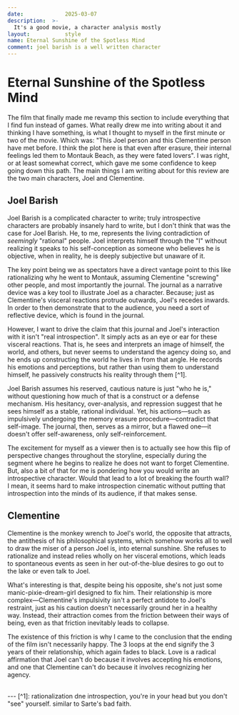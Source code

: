 ```yaml
---
date:             2025-03-07
description:  >-
  It's a good movie, a character analysis mostly
layout:           style
name: Eternal Sunshine of the Spotless Mind
comment: joel barish is a well written character
---
```


# Eternal Sunshine of the Spotless Mind

The film that finally made me revamp this section to include everything that I find fun instead of games. What really drew me into writing about it and thinking I have something, is what I thought to myself in the first minute or two of the movie. Which was: "This Joel person and this Clementine person have met before. I think the plot here is that even after erasure, their internal feelings led them to Montauk Beach, as they were fated lovers". I was right, or at least somewhat correct, which gave me some confidence to keep going down this path. The main things I am writing about for this review are the two main characters, Joel and Clementine.

## Joel Barish 

Joel Barish is a complicated character to write; truly introspective characters are probably insanely hard to write, but I don't think that was the case for Joel Barish. He, to me, represents the living contradiction of *seemingly* "rational" people. Joel interprets himself through the "I" without realizing it speaks to his self-conception as someone who believes he is objective, when in reality, he is deeply subjective but unaware of it. 

The key point being we as spectators have a direct vantage point to this like rationalizing why he went to Montauk, assuming Clementine "screwing" other people, and most importantly the journal. The journal as a narrative device was a key tool to illustrate Joel as a character. Because; just as Clementine's visceral reactions protrude outwards, Joel's recedes inwards. In order to then demonstrate that to the audience, you need a sort of reflective device, which is found in the journal.  

However, I want to drive the claim that this journal and Joel's interaction with it isn't "real introspection". It simply acts as an eye or ear for these visceral reactions. That is, he sees and interprets an image of himself, the world, and others, but never seems to understand the agency doing so, and he ends up constructing the world he lives in from that angle. He records his emotions and perceptions, but rather than using them to understand himself, he passively constructs his reality through them [^1].

Joel Barish assumes his reserved, cautious nature is just "who he is," without questioning how much of that is a construct or a defense mechanism. His hesitancy, over-analysis, and repression suggest that he sees himself as a stable, rational individual. Yet, his actions—such as impulsively undergoing the memory erasure procedure—contradict that self-image. The journal, then, serves as a mirror, but a flawed one—it doesn't offer self-awareness, only self-reinforcement.

The excitement for myself as a viewer then is to actually see how this flip of perspective changes throughout the storyline, especially during the segment where he begins to realize he does not want to forget Clementine. But, also a bit of that for me is pondering how you would write an introspective character. Would that lead to a lot of breaking the fourth wall? I mean, it seems hard to make introspection cinematic without putting that introspection into the minds of its audience, if that makes sense.

## Clementine

Clementine is the monkey wrench to Joel's world, the opposite that attracts, the antithesis of his philosophical systems, which somehow works all to well to draw the miser of a person Joel is, into eternal sunshine. She refuses to rationalize and instead relies wholly on her visceral emotions, which leads to spontaneous events as seen in her out-of-the-blue desires to go out to the lake or even talk to Joel. 

What's interesting is that, despite being his opposite, she's not just some manic-pixie-dream-girl designed to fix him. Their relationship is more complex—Clementine's impulsivity isn't a perfect antidote to Joel's restraint, just as his caution doesn't necessarily ground her in a healthy way. Instead, their attraction comes from the friction between their ways of being, even as that friction inevitably leads to collapse.

The existence of this friction is why I came to the conclusion that the ending of the film isn't necessarily happy. The 3 loops at the end signify the 3 years of their relationship, which again fades to black. Love is a radical affirmation that Joel can't do because it involves accepting his emotions, and one that Clementine can't do because it involves recognizing her agency.

<br/>
---
[^1]: rationalization dne introspection, you're in your head but you don't "see" yourself. similar to Sarte's bad faith.
